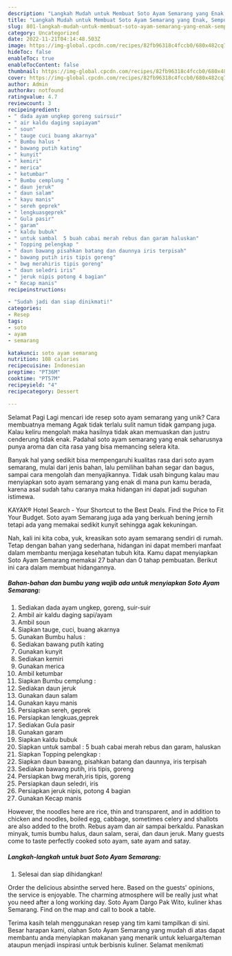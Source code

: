 ```yaml
---
description: "Langkah Mudah untuk Membuat Soto Ayam Semarang yang Enak, Sempurna"
title: "Langkah Mudah untuk Membuat Soto Ayam Semarang yang Enak, Sempurna"
slug: 801-langkah-mudah-untuk-membuat-soto-ayam-semarang-yang-enak-sempurna
category: Uncategorized
date: 2022-11-21T04:14:48.503Z
image: https://img-global.cpcdn.com/recipes/82fb96318c4fccb0/680x482cq70/soto-ayam-semarang-foto-resep-utama.jpg
hideToc: false
enableToc: true
enableTocContent: false
thumbnail: https://img-global.cpcdn.com/recipes/82fb96318c4fccb0/680x482cq70/soto-ayam-semarang-foto-resep-utama.jpg
cover: https://img-global.cpcdn.com/recipes/82fb96318c4fccb0/680x482cq70/soto-ayam-semarang-foto-resep-utama.jpg
author: Admin
authorAv: notfound
ratingvalue: 4.7
reviewcount: 3
recipeingredient:
- " dada ayam ungkep goreng suirsuir"
- " air kaldu daging sapiayam"
- " soun"
- " tauge cuci buang akarnya"
- " Bumbu halus "
- " bawang putih kating"
- " kunyit"
- " kemiri"
- " merica"
- " ketumbar"
- " Bumbu cemplung "
- " daun jeruk"
- " daun salam"
- " kayu manis"
- " sereh geprek"
- " lengkuasgeprek"
- " Gula pasir"
- " garam"
- " kaldu bubuk"
- " untuk sambal  5 buah cabai merah rebus dan garam haluskan"
- " Topping pelengkap "
- " daun bawang pisahkan batang dan daunnya iris terpisah"
- " bawang putih iris tipis goreng"
- " bwg merahiris tipis goreng"
- " daun seledri iris"
- " jeruk nipis potong 4 bagian"
- " Kecap manis"
recipeinstructions:

- "Sudah jadi dan siap dinikmati!"
categories:
- Resep
tags:
- soto
- ayam
- semarang

katakunci: soto ayam semarang 
nutrition: 108 calories
recipecuisine: Indonesian
preptime: "PT36M"
cooktime: "PT57M"
recipeyield: "4"
recipecategory: Dessert

---
```



Selamat Pagi Lagi mencari ide resep soto ayam semarang yang unik? Cara membuatnya memang Agak tidak terlalu sulit namun tidak gampang juga. Kalau keliru mengolah maka hasilnya tidak akan memuaskan dan justru cenderung tidak enak. Padahal soto ayam semarang yang enak seharusnya punya aroma dan cita rasa yang bisa memancing selera kita.


Banyak hal yang sedikit bisa mempengaruhi kualitas rasa dari soto ayam semarang, mulai dari jenis bahan, lalu pemilihan bahan segar dan bagus, sampai cara mengolah dan menyajikannya. Tidak usah bingung kalau mau menyiapkan soto ayam semarang yang enak di mana pun kamu berada, karena asal sudah tahu caranya maka hidangan ini dapat jadi suguhan istimewa.

KAYAK® Hotel Search - Your Shortcut to the Best Deals. Find the Price to Fit Your Budget. Soto ayam Semarang juga ada yang berkuah bening jernih tetapi ada yang memakai sedikit kunyit sehingga agak kekuningan.


Nah, kali ini kita coba, yuk, kreasikan soto ayam semarang sendiri di rumah. Tetap dengan bahan yang sederhana, hidangan ini dapat memberi manfaat dalam membantu menjaga kesehatan tubuh kita. Kamu dapat menyiapkan Soto Ayam Semarang memakai 27 bahan dan 0 tahap pembuatan. Berikut ini cara dalam membuat hidangannya.

<!--inarticleads1-->

##### Bahan-bahan dan bumbu yang wajib ada untuk menyiapkan Soto Ayam Semarang:

1. Sediakan  dada ayam ungkep, goreng, suir-suir
1. Ambil  air kaldu daging sapi/ayam
1. Ambil  soun
1. Siapkan  tauge, cuci, buang akarnya
1. Gunakan  Bumbu halus :
1. Sediakan  bawang putih kating
1. Gunakan  kunyit
1. Sediakan  kemiri
1. Gunakan  merica
1. Ambil  ketumbar
1. Siapkan  Bumbu cemplung :
1. Sediakan  daun jeruk
1. Gunakan  daun salam
1. Gunakan  kayu manis
1. Persiapkan  sereh, geprek
1. Persiapkan  lengkuas,geprek
1. Sediakan  Gula pasir
1. Gunakan  garam
1. Siapkan  kaldu bubuk
1. Siapkan  untuk sambal : 5 buah cabai merah rebus dan garam, haluskan
1. Siapkan  Topping pelengkap :
1. Siapkan  daun bawang, pisahkan batang dan daunnya, iris terpisah
1. Sediakan  bawang putih, iris tipis, goreng
1. Persiapkan  bwg merah,iris tipis, goreng
1. Persiapkan  daun seledri, iris
1. Persiapkan  jeruk nipis, potong 4 bagian
1. Gunakan  Kecap manis


However, the noodles here are rice, thin and transparent, and in addition to chicken and noodles, boiled egg, cabbage, sometimes celery and shallots are also added to the broth. Rebus ayam dan air sampai berkaldu. Panaskan minyak, tumis bumbu halus, daun salam, serai, dan daun jeruk. Many guests come to taste perfectly cooked soto ayam, sate ayam and satay. 

<!--inarticleads2-->

##### Langkah-langkah untuk buat Soto Ayam Semarang:


1. Selesai dan siap dihidangkan!

Order the delicious absinthe served here. Based on the guests&#39; opinions, the service is enjoyable. The charming atmosphere will be really just what you need after a long working day. Soto Ayam Dargo Pak Wito, kuliner khas Semarang. Find on the map and call to book a table. 

Terima kasih telah menggunakan resep yang tim kami tampilkan di sini. Besar harapan kami, olahan Soto Ayam Semarang yang mudah di atas dapat membantu anda menyiapkan makanan yang menarik untuk keluarga/teman ataupun menjadi inspirasi untuk berbisnis kuliner. Selamat menikmati

